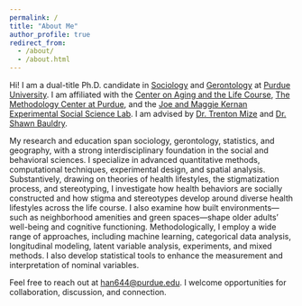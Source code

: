 ```yaml
---
permalink: /
title: "About Me"
author_profile: true
redirect_from: 
  - /about/
  - /about.html
---
```


Hi! I am a dual-title Ph.D. candidate in [Sociology](https://www.cla.purdue.edu/academic/sociology/index.html) and [Gerontology](https://www.purdue.edu/aging/dualtitle/) at [Purdue University](https://www.purdue.edu/). I am affiliated with the [Center on Aging and the Life Course](https://www.purdue.edu/aging/about/), [The Methodology Center at Purdue](https://www.purdue.edu/research/mcap/), and the [Joe and Maggie Kernan Experimental Social Science Lab](https://www.cla.purdue.edu/academic/sociology/research/labs/joe-and-maggie-kernan-experimental-social-science-lab/index.html). I am advised by [Dr. Trenton Mize](https://www.trentonmize.com) and [Dr. Shawn Bauldry](https://sites.google.com/site/sgbauldry/).

My research and education span sociology, gerontology, statistics, and geography, with a strong interdisciplinary foundation in the social and behavioral sciences. I specialize in advanced quantitative methods, computational techniques, experimental design, and spatial analysis. Substantively, drawing on theories of health lifestyles, the stigmatization process, and stereotyping, I investigate how health behaviors are socially constructed and how stigma and stereotypes develop around diverse health lifestyles across the life course. I also examine how built environments—such as neighborhood amenities and green spaces—shape older adults’ well-being and cognitive functioning. Methodologically, I employ a wide range of approaches, including machine learning, categorical data analysis, longitudinal modeling, latent variable analysis, experiments, and mixed methods. I also develop statistical tools to enhance the measurement and interpretation of nominal variables.

Feel free to reach out at [han644@purdue.edu](mailto:han644@purdue.edu). I welcome opportunities for collaboration, discussion, and connection.
